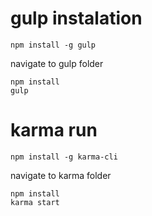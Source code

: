 # gulp instalation
```
npm install -g gulp
```
navigate to gulp folder
```
npm install
gulp
```

# karma run
```
npm install -g karma-cli
```
navigate to karma folder
```
npm install
karma start
```